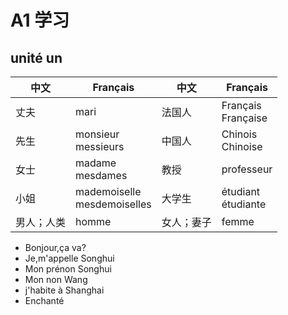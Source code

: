 <head>
  <script src="https://cdn.mathjax.org/mathjax/latest/MathJax.js?config=TeX-AMS-MML_HTMLorMML" type="text/javascript"></script>
  <script type="text/x-mathjax-config">
    MathJax.Hub.Config({
      tex2jax: {
      skipTags: ['script', 'noscript', 'style', 'textarea', 'pre'],
      inlineMath: [['$','$']]
      }
    });
  </script>
</head>

# A1 学习

## unité un

中文|Français|中文|Français
---|---|---|---
丈夫|mari|法国人|Français<br>Française
先生|monsieur<br>messieurs|中国人|Chinois<br>Chinoise
女士|madame<br>mesdames|教授|professeur
小姐|mademoiselle<br>mesdemoiselles|大学生|étudiant<br>étudiante
男人；人类|homme|女人；妻子|femme


- Bonjour,ça va?
- Je,m'appelle Songhui
- Mon prénon Songhui
- Mon non Wang
- j'habite à Shanghai
- Enchanté

